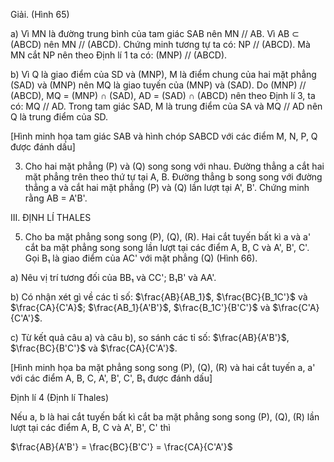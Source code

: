 Giải. (Hình 65)

a) Vì MN là đường trung bình của tam giác SAB nên MN // AB.
   Vì AB ⊂ (ABCD) nên MN // (ABCD).
   Chứng minh tương tự ta có: NP // (ABCD).
   Mà MN cắt NP nên theo Định lí 1 ta có:
   (MNP) // (ABCD).

b) Vì Q là giao điểm của SD và (MNP), M là điểm chung của hai mặt phẳng (SAD) và (MNP) nên MQ là giao tuyến của (MNP) và (SAD).
   Do (MNP) // (ABCD), MQ = (MNP) ∩ (SAD), AD = (SAD) ∩ (ABCD) nên theo Định lí 3, ta có: MQ // AD.
   Trong tam giác SAD, M là trung điểm của SA và MQ // AD nên Q là trung điểm của SD.

[Hình minh họa tam giác SAB và hình chóp SABCD với các điểm M, N, P, Q được đánh dấu]

3. Cho hai mặt phẳng (P) và (Q) song song với nhau. Đường thẳng a cắt hai mặt phẳng trên theo thứ tự tại A, B. Đường thẳng b song song với đường thẳng a và cắt hai mặt phẳng (P) và (Q) lần lượt tại A', B'. Chứng minh rằng AB = A'B'.

III. ĐỊNH LÍ THALES

5. Cho ba mặt phẳng song song (P), (Q), (R). Hai cắt tuyến bất kì a và a' cắt ba mặt phẳng song song lần lượt tại các điểm A, B, C và A', B', C'. Gọi B₁ là giao điểm của AC' với mặt phẳng (Q) (Hình 66).

a) Nêu vị trí tương đối của BB₁ và CC'; B₁B' và AA'.

b) Có nhận xét gì về các tỉ số:
   $\frac{AB}{AB_1}$, $\frac{BC}{B_1C'}$ và $\frac{CA}{C'A}$; $\frac{AB_1}{A'B'}$, $\frac{B_1C'}{B'C'}$ và $\frac{C'A}{C'A'}$.

c) Từ kết quả câu a) và câu b), so sánh các tỉ số:
   $\frac{AB}{A'B'}$, $\frac{BC}{B'C'}$ và $\frac{CA}{C'A'}$.

[Hình minh họa ba mặt phẳng song song (P), (Q), (R) và hai cắt tuyến a, a' với các điểm A, B, C, A', B', C', B₁ được đánh dấu]

Định lí 4 (Định lí Thales)

Nếu a, b là hai cắt tuyến bất kì cắt ba mặt phẳng song song (P), (Q), (R) lần lượt tại các điểm A, B, C và A', B', C' thì

$\frac{AB}{A'B'} = \frac{BC}{B'C'} = \frac{CA}{C'A'}$
